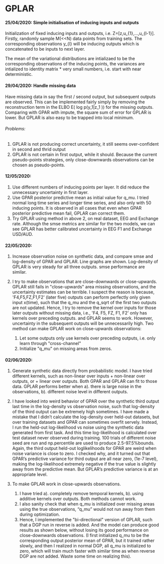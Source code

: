 # GPLAR
#### 25/04/2020: Simple initialisation of inducing inputs and outputs

Initialization of fixed inducing inputs and outputs, i.e. Z=[z,u_{1},...,u_{l-1}]. Firstly, randomly sample M(<<N) data points from training sets. The corresponding observations y_{l} will be inducing outputs which is concatenated to be inputs to next layer.

The mean of the variational distributions are intializaed to be the corresponding observations of the inducing points, the variances are intialized to identity matrix * very small numbers, i.e. start with near deterministic.

#### 29/04/2020: Handle missing data
Have missing data in say the first / second output, but subsequent outputs are observed.
This can be implemented fairly simply by removing the reconstruction term in the ELBO E( log p(y_1|z_1 )) for the missing outputs.
Comparing with GPAR with impute, the square sum of error for GPLAR is lower. But GPLAR is also easy to be trapped into local minimum. 

###### Problems: 
1. GPLAR is not producing correct uncertainty, it still seems over-confident in second and thrid output
2. GPLAR is not certain in first output, while it should. Because the current pseudo-points strategies, only close-downwards observations can be chosen as pseudo-points. 

#### 12/05/2020: 
1. Use different numbers of inducing points per layer. It did reduce the unnecessary uncertainty in first layer.
2. Use GPAR posterior predictive mean as initial value for q_mu. I tried normal long time series and longer time series, and also only with 50 inducing points. It is observed in all cases that even when GPAR posterior predictive mean fail, GPLAR can correct them.
3. Try GPLAR using method in above 2, on real dataset, EEG and Exchange rate. Although the smse metrics are similar for the two models, we can see GPLAR has better calibrated uncertainty in EEG F1 and Exchange USD/AUD.

#### 22/05/2020:
1. Increase observation noise on synthetic data, and compare smse and log-density of GPAR and GPLAR. Line graphs are shown. Log-density of GPLAR is very steady for all three outputs. smse performance are similar.

2. I try to make observations that are close-downwards or close-upwards. GPLAR still fails in "close-upwards"  area missing observations, and the uncertainty estimates can be terrible. I suspect the reason is because, 'F4,F5,FZ,F1,F2' (later five) outputs can perform perfectly only given input x(time), such that the q_mu and the q_sqrt of the first two outputs are not updated. Hence, I try to remove the kernel over inputs for those later outputs without missing data, i.e., 'F4, F5, FZ, F1, F2' only has kernels over preceding outputs. and GPLAR seems to work. However, uncertainty in the subsequent outputs will be unnecessarily high.
   Two method can make GPLAR work on close-upwards observations: 
   1) Let some outputs only use kernels over preceding outputs, i.e. only learn through "cross-channel"
   2) Initialize "q_mu" on missing areas from zeros.

#### 02/06/2020:
1.	Generate synthetic data directly from probabilistic model. I have tried different kernels, such as non-linear over inputs + non-linear over outputs, or + linear over outputs. Both GPAR and GPLAR can fit to those data. GPLAR performs better when a). there is large noise in the observations, b). different noise level in different outputs.

2. I have looked into weird behavior of GPAR over the synthetic third output last time in the log-density vs observation noise, such that log-density of the third output can be extremely high sometimes. I have made a mistake that I didn’t calculate the log-density over held-out datasets, but over training datasets and GPAR can sometimes overfit servely. Instead, I run the held-out log-likelihood vs noise using the synthetic data generated from first task. And this time log-likelihood is calculated over test dataset never observed during training. 100 trials of different noise seed are run and np.percentile are used to produce 2.5-97.5%bounds. Again, the third output held-out loglikelihoods for GPAR are weird when noise variance is close to zero. I checked why, and it turned out that GPAR’s predictive variance for third output are all near zero, (1e-7 level), making the log-likelihood extremely negative if the true value is slightly away from the predictive mean. But GPLAR’s predictive variance is at an appropriate level. 

3.	To make GPLAR work in close-upwards observations. 
      1)	I have tried a). completely remove temporal kernels, b). using additive kernels over outputs. Both methods cannot work. 
      2)	I also sanity check that when q_mu is initialized over missing areas using the true observations, “q_mu” would not run away from them during optimization. 
      3)	Hence, I implemented the "bi-directional" version of GPLAR, such that a DGP run in reverse is added. And the model can produce good results as shown below, without losing its good performance on close-downwards observations. (I first initialized q_mu to be the corresponding output posterior mean of GPAR, but it trained rather slowly, and then I realized in normal DGP, all q_mu is initialized to zero, which will train much faster with similar time as when reverse DGP are not added. Waste some time on realizing this).
